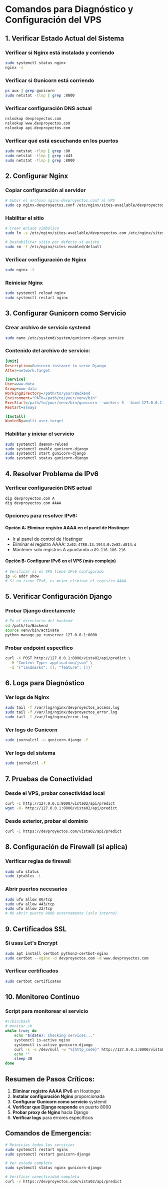 # Comandos para Diagnóstico y Configuración del VPS

## 1. Verificar Estado Actual del Sistema

### Verificar si Nginx está instalado y corriendo
```bash
sudo systemctl status nginx
nginx -v
```

### Verificar si Gunicorn está corriendo
```bash
ps aux | grep gunicorn
sudo netstat -tlnp | grep :8000
```


### Verificar configuración DNS actual
```bash
nslookup devproyectos.com
nslookup www.devproyectos.com
nslookup api.devproyectos.com
```

### Verificar qué está escuchando en los puertos
```bash
sudo netstat -tlnp | grep :80
sudo netstat -tlnp | grep :443
sudo netstat -tlnp | grep :8000
```

## 2. Configurar Nginx

### Copiar configuración al servidor
```bash
# Subir el archivo nginx-devproyectos.conf al VPS
sudo cp nginx-devproyectos.conf /etc/nginx/sites-available/devproyectos.com
```

### Habilitar el sitio
```bash
# Crear enlace simbólico
sudo ln -s /etc/nginx/sites-available/devproyectos.com /etc/nginx/sites-enabled/

# Deshabilitar sitio por defecto si existe
sudo rm -f /etc/nginx/sites-enabled/default
```

### Verificar configuración de Nginx
```bash
sudo nginx -t
```

### Reiniciar Nginx
```bash
sudo systemctl reload nginx
sudo systemctl restart nginx
```

## 3. Configurar Gunicorn como Servicio

### Crear archivo de servicio systemd
```bash
sudo nano /etc/systemd/system/gunicorn-django.service
```

### Contenido del archivo de servicio:
```ini
[Unit]
Description=Gunicorn instance to serve Django
After=network.target

[Service]
User=www-data
Group=www-data
WorkingDirectory=/path/to/your/Backend
Environment="PATH=/path/to/your/venv/bin"
ExecStart=/path/to/your/venv/bin/gunicorn --workers 3 --bind 127.0.0.1:8000 core.wsgi:application
Restart=always

[Install]
WantedBy=multi-user.target
```

### Habilitar y iniciar el servicio
```bash
sudo systemctl daemon-reload
sudo systemctl enable gunicorn-django
sudo systemctl start gunicorn-django
sudo systemctl status gunicorn-django
```

## 4. Resolver Problema de IPv6

### Verificar configuración DNS actual
```bash
dig devproyectos.com A
dig devproyectos.com AAAA
```

### Opciones para resolver IPv6:

#### Opción A: Eliminar registro AAAA en el panel de Hostinger
- Ir al panel de control de Hostinger
- Eliminar el registro AAAA: `2a02:4780:13:1944:0:2e82:d814:d`
- Mantener solo registros A apuntando a `89.116.186.216`

#### Opción B: Configurar IPv6 en el VPS (más complejo)
```bash
# Verificar si el VPS tiene IPv6 configurado
ip -6 addr show
# Si no tiene IPv6, es mejor eliminar el registro AAAA
```

## 5. Verificar Configuración Django

### Probar Django directamente
```bash
# En el directorio del backend
cd /path/to/Backend
source venv/bin/activate
python manage.py runserver 127.0.0.1:8000
```

### Probar endpoint específico
```bash
curl -X POST http://127.0.0.1:8000/vista02/api/predict \
  -H "Content-Type: application/json" \
  -d '{"landmarks": [], "feature": []}'
```

## 6. Logs para Diagnóstico

### Ver logs de Nginx
```bash
sudo tail -f /var/log/nginx/devproyectos_access.log
sudo tail -f /var/log/nginx/devproyectos_error.log
sudo tail -f /var/log/nginx/error.log
```

### Ver logs de Gunicorn
```bash
sudo journalctl -u gunicorn-django -f
```

### Ver logs del sistema
```bash
sudo journalctl -f
```

## 7. Pruebas de Conectividad

### Desde el VPS, probar conectividad local
```bash
curl -I http://127.0.0.1:8000/vista02/api/predict
wget -O- http://127.0.0.1:8000/vista02/api/predict
```

### Desde exterior, probar el dominio
```bash
curl -I https://devproyectos.com/vista02/api/predict
```

## 8. Configuración de Firewall (si aplica)

### Verificar reglas de firewall
```bash
sudo ufw status
sudo iptables -L
```

### Abrir puertos necesarios
```bash
sudo ufw allow 80/tcp
sudo ufw allow 443/tcp
sudo ufw allow 22/tcp
# NO abrir puerto 8000 externamente (solo interno)
```

## 9. Certificados SSL

### Si usas Let's Encrypt
```bash
sudo apt install certbot python3-certbot-nginx
sudo certbot --nginx -d devproyectos.com -d www.devproyectos.com
```

### Verificar certificados
```bash
sudo certbot certificates
```

## 10. Monitoreo Continuo

### Script para monitorear el servicio
```bash
#!/bin/bash
# monitor.sh
while true; do
    echo "$(date): Checking services..."
    systemctl is-active nginx
    systemctl is-active gunicorn-django
    curl -s -o /dev/null -w "%{http_code}" http://127.0.0.1:8000/vista02/api/predict
    echo ""
    sleep 30
done
```

## Resumen de Pasos Críticos:

1. **Eliminar registro AAAA IPv6** en Hostinger
2. **Instalar configuración Nginx** proporcionada
3. **Configurar Gunicorn como servicio** systemd
4. **Verificar que Django responde** en puerto 8000
5. **Probar proxy de Nginx** hacia Django
6. **Verificar logs** para errores específicos

## Comandos de Emergencia:

```bash
# Reiniciar todos los servicios
sudo systemctl restart nginx
sudo systemctl restart gunicorn-django

# Ver estado completo
sudo systemctl status nginx gunicorn-django

# Verificar conectividad completa
curl -v https://devproyectos.com/vista02/api/predict
```


